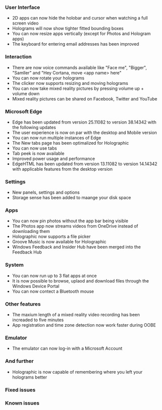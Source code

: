 ### User Interface
- 2D apps can now hide the holobar and cursor when watching a full screen video
- Holograms will now show tighter fitted bounding boxes
- You can now resize apps vertically (except for Photos and Hologram apps)
- The keyboard for entering email addresses has been improved

### Interaction
- There are now voice commands available like "Face me", "Bigger", "Samller" and "Hey Cortana, move &lt;app name&gt; here"
- You can now rotate your holograms
- The clicker now supports resizing and moving holograms
- You can now take mixed reality pictures by pressing volume up + volume down
- Mixed reality pictures can be shared on Facebook, Twitter and YouTube

### Microsoft Edge
- Edge has been updated from version 25.11082 to version 38.14342 with the following updates
 - The user experience is now on par with the desktop and Mobile version
 - You can now run multiple instances of Edge
 - The New tabs page has been optimalized for Holographic
 - You can now use tabs
 - Tab peek is now available
 - Improved power usage and performance
- EdgeHTML has been updated from version 13.11082 to version 14.14342 with applicable features from the desktop version

### Settings
- New panels, settings and options
 - Storage sense has been added to maange your disk space

### Apps
- You can now pin photos without the app bar being visible
- The Photos app now streams videos from OneDrive instead of downloading them
- Holographic now supports a file picker
- Groove Music is now available for Holographic
- Windows Feedback and Insider Hub have been merged into the Feedback Hub

### System
- You can now run up to 3 flat apps at once
- It is now possible to browse, uplaod and download files through the Windows Device Portal
- You can now contect a Bluetooth mouse

### Other features
- The maxium length of a mixed reality video recording has been increaded to five minutes
- App registration and time zone detection now work faster during OOBE

### Emulator
- The emulator can now log-in with a Microsoft Account

### And further
- Holographic is now capable of remembering where you left your holograms better

### Fixed issues


### Known issues